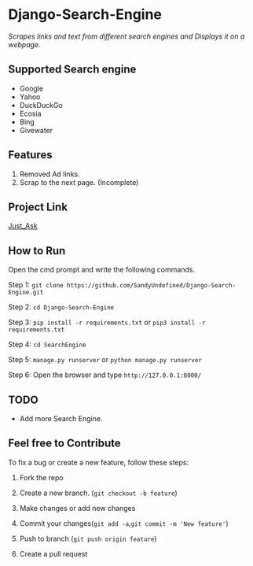 # Django-Search-Engine

_Scrapes links and text from different search engines and Displays it on a webpage._

## Supported Search engine

- Google
- Yahoo
- DuckDuckGo
- Ecosia
- Bing
- Givewater

## Features

1. Removed Ad links.
2. Scrap to the next page. (Incomplete)

## Project Link

[Just_Ask](https://just-ask-1.onrender.com)

## How to Run

Open the cmd prompt and write the following commands.

Step 1: `git clone https://github.com/SandyUndefined/Django-Search-Engine.git`

Step 2: `cd Django-Search-Engine`

Step 3: `pip install -r requirements.txt` or `pip3 install -r requirements.txt`

Step 4: `cd SearchEngine`

Step 5: `manage.py runserver` or `python manage.py runserver`

Step 6: Open the browser and type `http://127.0.0.1:8000/`

## TODO

- Add more Search Engine.

## Feel free to Contribute

To fix a bug or create a new feature, follow these steps:

1. Fork the repo

2. Create a new branch. (`git checkout -b feature`)

3. Make changes or add new changes

4. Commit your changes(`git add -a`,`git commit -m 'New feature'`)

5. Push to branch (`git push origin feature`)

6. Create a pull request


